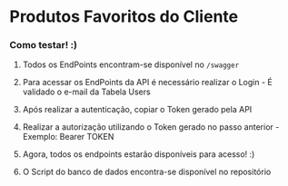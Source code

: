 # Produtos Favoritos do Cliente

### Como testar! :)

1. Todos os EndPoints encontram-se disponível no `/swagger` 
2. Para acessar os EndPoints da API é necessário realizar o Login - É validado o e-mail da Tabela Users

3. Após realizar a autenticação, copiar o Token gerado pela API

4. Realizar a autorização utilizando o Token gerado no passo anterior - Exemplo: Bearer TOKEN

5. Agora, todos os endpoints estarão disponíveis para acesso! :)

5. O Script do banco de dados encontra-se disponível no repositório

